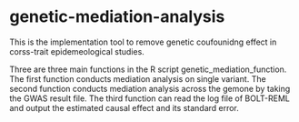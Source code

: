 # genetic-mediation-analysis
This is the implementation tool to remove genetic coufounidng effect in corss-trait epidemeological studies.

Three are three main functions in the R script genetic_mediation_function. The first function conducts mediation analysis on single variant. The second function conducts mediation analysis across the gemone by taking the GWAS result file. The third function can read the log file of BOLT-REML and output the estimated causal effect and its standard error.
